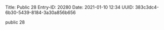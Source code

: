 Title: Public 28
Entry-ID: 20280
Date: 2021-01-10 12:34
UUID: 383c3dc4-6b30-5439-8184-3a30a856b656

public 28
